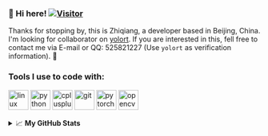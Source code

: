 ### 👋 Hi here! [![Visitor](https://visitor-badge.glitch.me/badge?page_id=zhiqwang.zhiqwang)](https://github.com/zhiqwang/zhiqwang)

Thanks for stopping by, this is Zhiqiang, a developer based in Beijing, China. I'm looking for collaborator on [yolort](https://github.com/zhiqwang/yolov5-rt-stack). If you are interested in this, fell free to contact me via E-mail or QQ: 525821227 (Use `yolort` as verification information). 🥳

### Tools I use to code with:

<p align="left">
  <img src="https://www.vectorlogo.zone/logos/linux/linux-icon.svg" alt="linux" width="40" height="40"/>
  <img src="https://www.vectorlogo.zone/logos/python/python-icon.svg" alt="python" width="40" height="40"/>
  <img src="https://gitee.com/zhiqwang/logos/raw/master/cpp_logo.svg" alt="cplusplus" width="40" height="40"/>
  <img src="https://www.vectorlogo.zone/logos/git-scm/git-scm-icon.svg" alt="git" width="40" height="40"/>
  <img src="https://www.vectorlogo.zone/logos/pytorch/pytorch-icon.svg" alt="pytorch" width="40" height="40"/>
  <img src="https://www.vectorlogo.zone/logos/opencv/opencv-icon.svg" alt="opencv" width="40" height="40"/>
</p>

<details>
<summary>📈 <b>My GitHub Stats</b></summary>

  <p align="left">
    <a href="https://github.com/zhiqwang?tab=repositories">
      <img src="https://github-readme-stats.vercel.app/api?username=zhiqwang&count_private=true&show_icons=true&hide=issues&theme=gotham" alt="github readme stats" height="156"/>
    </a>
    <a href="https://github.com/zhiqwang?tab=repositories">
      <img src="https://github-readme-stats.anuraghazra1.vercel.app/api/top-langs/?username=zhiqwang&layout=compact&hide=jupyter%20notebook&theme=gotham" alt="top langs" height="156"/>
    </a>
  </p>

</details>
